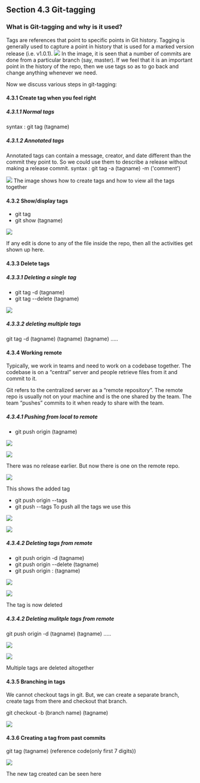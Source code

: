 ## Section 4.3 Git-tagging

### What is Git-tagging and why is it used?
Tags are references that point to specific points in Git history. Tagging is generally used to capture a point in history 
that is used for a marked version release (i.e. v1.0.1).
![](images/Screenshot%20(41).png)
In the image, it is seen that a number of commits are done from a particular branch (say, master). If we feel that it is an important 
point in the history of the repo, then we use tags so as to go back and change anything whenever we need.

Now we discuss various steps in git-tagging:

#### 4.3.1 Create tag when you feel right
##### 4.3.1.1 Normal tags
syntax : git tag (tagname)                                                                                                                 
  
##### 4.3.1.2 Annotated tags
Annotated tags can contain a message, creator, and date different than the commit they point to. So we could use them to describe a release without making a release commit.
syntax : git tag -a (tagname) -m ('comment')     

![](images/Screenshot%20(43).png)
The image shows how to create tags and how to view all the tags together

#### 4.3.2 Show/display tags
* git tag 
* git show (tagname)

![](images/Screenshot%20(44).png)

If any edit is done to any of the file inside the repo, then all the activities get shown up here.

#### 4.3.3 Delete tags
##### 4.3.3.1 Deleting a single tag
* git tag -d (tagname)
* git tag --delete (tagname)

![](images/Screenshot%20(45).png)

##### 4.3.3.2 deleting multiple tags
git tag -d (tagname) (tagname) (tagname) .....

#### 4.3.4 Working remote
Typically, we work in teams and need to work on a codebase together.  The codebase is on a “central” server and people retrieve files from it and commit to it.

Git refers to the centralized server as a “remote repository”.  The remote repo is usually not on your machine and is the one shared by the team. The team “pushes” commits to it when ready to share with the team.

##### 4.3.4.1 Pushing from local to remote
* git push origin (tagname)

![](images/Screenshot%20(52)%20-%20Copy.png)

![](images/Screenshot%20(47).png)

There was no release earlier. But now there is one on the remote repo.

![](images/Screenshot%20(48).png)

This shows the added tag

* git push origin --tags
* git push --tags
To push all the tags we use this

![](images/Screenshot%20(52).png)

![](images/Screenshot%20(49).png)

##### 4.3.4.2 Deleting tags from remote
* git push origin -d (tagname)
* git push origin --delete (tagname)
* git push origin : (tagname)

![](images/Screenshot%20(53)%20-%20Copy%20-%20Copy.png)

![](images/Screenshot%20(50).png)

The tag is now deleted

##### 4.3.4.2 Deleting mulitple tags from remote
git push origin -d (tagname) (tagname) .....

![](images/Screenshot%20(53)%20-%20Copy.png)

![](images/Screenshot%20(51).png)

Multiple tags are deleted altogether

#### 4.3.5 Branching in tags
We cannot checkout tags in git. But, we can create a separate branch, create tags from there and checkout that branch.

git checkout -b (branch name) (tagname)

![](images/Screenshot%20(53)%20-%20Copy.png)

#### 4.3.6 Creating a tag from past commits

git tag (tagname) (reference code(only first 7 digits))

![](images/Screenshot%20(54).png)

The new tag created can be seen here
